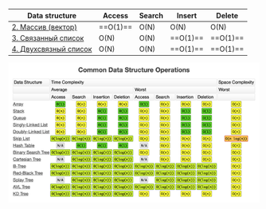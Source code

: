 | Data structure | Access | Search | Insert | Delete |
| - | - | - | - | - |
| [2. Массив (вектор)](2.%20Массив%20(вектор).md) | ==O(1)== | O(N) | O(N) | O(N) |
| [3. Связанный список](3.%20Связанный%20список.md) | O(N) | O(N) | ==O(1)== | ==O(1)== |
| [4. Двухсвязный список](4.%20Двухсвязный%20список.md) | O(N) | O(N) | ==O(1)== | ==O(1)== |




![](../../assets/Pasted%20image%2020221122151930.png)